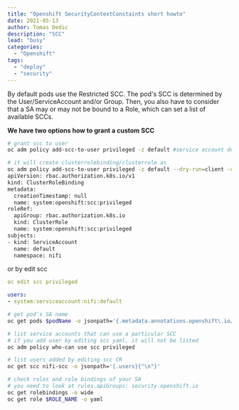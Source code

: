 ```yaml
---
title: "Openshift SecurityContextConstaints short howto"
date: 2021-05-13 
author: Tomas Dedic
description: "SCC"
lead: "busy"
categories:
  - "Openshift"
tags:
  - "deploy"
  - "security"
---
```


By default pods use the Restricted SCC. The pod's SCC is determined by the User/ServiceAccount and/or Group. Then, you also have to consider that a SA may or may not be bound to a Role, which can set a list of available SCCs.

**We have two options how to grant a custom SCC**
```sh
# grant scc to user
oc adm policy add-scc-to-user privileged -z default #service account default

# it will create clusterrolebinding/clusterrole as
oc adm policy add-scc-to-user privileged -z default --dry-run=client -o yaml
apiVersion: rbac.authorization.k8s.io/v1
kind: ClusterRoleBinding
metadata:
  creationTimestamp: null
  name: system:openshift:scc:privileged
roleRef:
  apiGroup: rbac.authorization.k8s.io
  kind: ClusterRole
  name: system:openshift:scc:privileged
subjects:
- kind: ServiceAccount
  name: default
  namespace: nifi
```
or by edit scc
```yaml
oc edit scc privileged

users:
- system:serviceaccount:nifi:default
```
```sh
# get pod's SA name
oc get pods $podName -o jsonpath='{.metadata.annotations.openshift\.io/scc}{"\n"}'

# list service accounts that can use a particular SCC
# if you add user by editing scc yaml, it will not be listed
oc adm policy who-can use scc privileged

# list users added by editing scc CR
oc get scc nifi-scc -o jsonpath='{.users}{"\n"}'

# check roles and role bindings of your SA
# you need to look at rules.apiGroups: security.openshift.io
oc get rolebindings -o wide
oc get role $ROLE_NAME -o yaml
```
